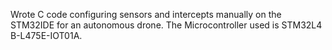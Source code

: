 Wrote C code configuring sensors and intercepts manually on the STM32IDE for an autonomous drone. The Microcontroller used is STM32L4 B-L475E-IOT01A.
